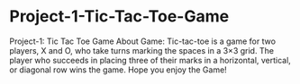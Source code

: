 # Project-1-Tic-Tac-Toe-Game
Project-1: Tic Tac Toe Game  About Game: Tic-tac-toe is a game for two players, X and O, who take turns marking the spaces in a 3×3 grid. The player who succeeds in placing three of their marks in a horizontal, vertical, or diagonal row wins the game.  Hope you enjoy the Game! 
